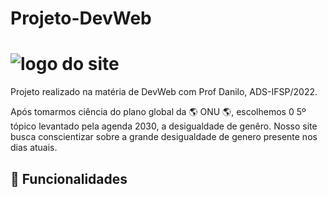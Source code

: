 
# Projeto-DevWeb
# ![logo do site](https://user-images.githubusercontent.com/89134725/204809292-70372297-0463-41f0-bbed-8c7a7f85468d.png) 
Projeto realizado na matéria de DevWeb com Prof Danilo, ADS-IFSP/2022.

Após tomarmos ciência do plano global da :earth_americas: ONU :earth_americas:, escolhemos 0 5º tópico levantado pela agenda 2030, a desigualdade de genêro. Nosso site busca conscientizar sobre a grande desigualdade de genero presente nos dias atuais. 

## :hammer: Funcionalidades

